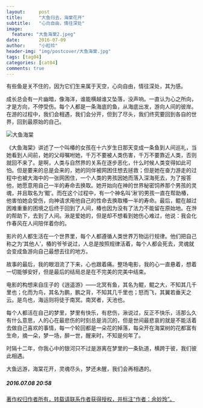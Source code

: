 ```yaml
---
layout:     post
title:      "大鱼归去，海棠花开"
subtitle:   "心向自由，情往深处"
image:
  feature: "大鱼海棠2.jpeg"
date:       2016-07-09
author:     "小粒玲"
header-img: "img/postcover/大鱼海棠.jpg"
tags: [tag04]
categories: [cat04]
comments: true
---
```




有些鱼是关不住的，因为它们生来属于天空，心向自由，情往深处，其为感。

成长总会有一片幽暗，像海洋，谁能横越谁又坠落，没声响。一直认为心之所向，才是方向，不停受伤。每个人都是一条海底的鱼，从海底出发，游向人间的彼岸。在游的过程中，我们会相遇，我们会分开，但到了尽头，我们终究要回到各自的世界，回到最原始的自己。﻿

![大鱼海棠](http://7xtust.com2.z0.glb.clouddn.com/1309139-2125ae54178cc17e.jpg "大鱼海棠")

 
 《大鱼海棠》讲述了一个叫椿的女孩在十六岁生日那天变成一条鱼到人间巡礼，当她看到人间前，她的父母嘱咐她，千万不要被人类伤害，千万不要靠近人类，否则就回不来了。是啊，人类与自然界的关系在逐步恶化，什么时候人类变得如此可怕。但是要来的总是会来的，她的同伴被网困住想去拯救；但是她在奋力游走的过程中也被大海中的一张网困住，一个人类的男孩因她而落入深海死去，为了报答他，她愿意用自己一半的寿命去换取。她开始向在神的世界秘密饲养那个男孩的灵魂，并且取名为‘鲲’。而在这个过程中，有一个神名叫‘湫’的男孩一直在帮助椿，他害怕她会受伤，向神请求用他自己的性命去换取椿一半的寿命。最后，鲲在越过困难重重的困境之后终于回到了人间，椿也因为没有了法力不能留在原始地。在浺的帮助下，去到了人间。湫是爱她的，但是却不想看到她伤心难过，他说：我会化作春风在人间陪伴着你的。

影片的人都生活在一个世界里，每个人都遵循人类世界万物运行规律。他们把自己称之为‘其他人’，椿的爷爷说过，人总是按照规律活着，每个人都会死去，灵魂就会变成鱼游向自己最想去往的地方。

故事的最后，我的眼泪流了下来，心也跟着痛。整场电影，我的心一直悬着，想着一切能够安好，但是最后的结局总是在不完美的完美中结束。

电影的构想来自庄子的《逍遥游》——北冥有鱼，其名为鲲，鲲之大，不知其几千里也；化而为鸟，其名为鹏，鹏之背，不知其几千里也；怒而飞，其翼若垂天之云。是鸟也，海运则将徒于南冥。南冥者，天池也。

每个人都活在自己的梦里，梦里有快乐，有悲伤，湫说过，反正不快乐，活那么久有什么意思，人的心在最悲伤的时刻总是消沉的，但是世间最悲哀的就是不能活着去做自己喜欢的事情，每一个轮回都是一朵花的掉落，每朵开在海棠树的花都富有生命，摘一朵，梦一场，醉一世，醒来时，不知是何年了。

时隔十二年，你我心中的银河只不过是游离在梦里的一条轨道，横跨于彼，我们彼此相遇。

大鱼远游，海棠花开，灵魂尽头，梦还未醒，我们会再相遇的。

<h5>2016.07.08 20:58</h5>
<a href="http://www.jianshu.com/p/9a8349c74148">
著作权归作者所有，转载请联系作者获得授权，并标注“作者：余妙玲”。</a>
